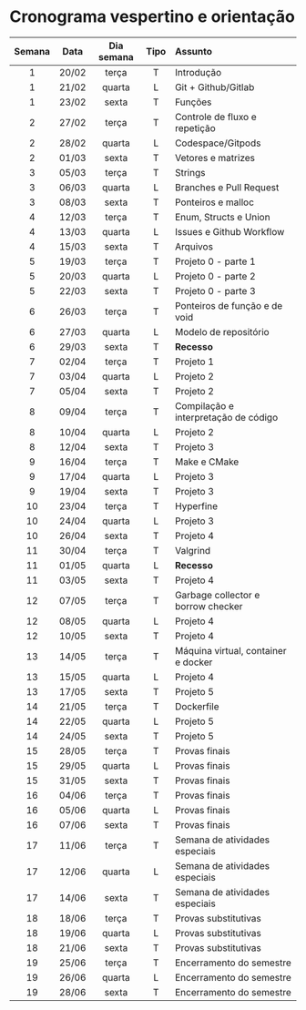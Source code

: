 # Cronograma vespertino e orientação

| **Semana** | **Data** | **Dia semana** | **Tipo** | **Assunto**                          |
|:----------:|:--------:|:--------------:|:--------:|:-------------------------------------|
| 1          | 20/02    | terça          | T        | Introdução                           |
| 1          | 21/02    | quarta         | L        | Git + Github/Gitlab                  |
| 1          | 23/02    | sexta          | T        | Funções                              |
| 2          | 27/02    | terça          | T        | Controle de fluxo e repetição        |
| 2          | 28/02    | quarta         | L        | Codespace/Gitpods                    |
| 2          | 01/03    | sexta          | T        | Vetores e matrizes                   |
| 3          | 05/03    | terça          | T        | Strings                              |
| 3          | 06/03    | quarta         | L        | Branches e Pull Request              |
| 3          | 08/03    | sexta          | T        | Ponteiros e malloc                   |
| 4          | 12/03    | terça          | T        | Enum, Structs e Union                |
| 4          | 13/03    | quarta         | L        | Issues e Github Workflow             |
| 4          | 15/03    | sexta          | T        | Arquivos                             |
| 5          | 19/03    | terça          | T        | Projeto 0 - parte 1                  |
| 5          | 20/03    | quarta         | L        | Projeto 0 - parte 2                  |
| 5          | 22/03    | sexta          | T        | Projeto 0 - parte 3                  |
| 6          | 26/03    | terça          | T        | Ponteiros de função e de void        |
| 6          | 27/03    | quarta         | L        | Modelo de repositório                |
| 6          | 29/03    | sexta          | T        | **Recesso**                          |
| 7          | 02/04    | terça          | T        | Projeto 1                            |
| 7          | 03/04    | quarta         | L        | Projeto 2                            |
| 7          | 05/04    | sexta          | T        | Projeto 2                            |
| 8          | 09/04    | terça          | T        | Compilação e interpretação de código |
| 8          | 10/04    | quarta         | L        | Projeto 2                            |
| 8          | 12/04    | sexta          | T        | Projeto 3                            |
| 9          | 16/04    | terça          | T        | Make e CMake                         |
| 9          | 17/04    | quarta         | L        | Projeto 3                            |
| 9          | 19/04    | sexta          | T        | Projeto 3                            |
| 10         | 23/04    | terça          | T        | Hyperfine                            |
| 10         | 24/04    | quarta         | L        | Projeto 3                            |
| 10         | 26/04    | sexta          | T        | Projeto 4                            |
| 11         | 30/04    | terça          | T        | Valgrind                             |
| 11         | 01/05    | quarta         | L        | **Recesso**                          |
| 11         | 03/05    | sexta          | T        | Projeto 4                            |
| 12         | 07/05    | terça          | T        | Garbage collector e borrow checker   |
| 12         | 08/05    | quarta         | L        | Projeto 4                            |
| 12         | 10/05    | sexta          | T        | Projeto 4                            |
| 13         | 14/05    | terça          | T        | Máquina virtual, container e docker  |
| 13         | 15/05    | quarta         | L        | Projeto 4                            |
| 13         | 17/05    | sexta          | T        | Projeto 5                            |
| 14         | 21/05    | terça          | T        | Dockerfile                           |
| 14         | 22/05    | quarta         | L        | Projeto 5                            |
| 14         | 24/05    | sexta          | T        | Projeto 5                            |
| 15         | 28/05    | terça          | T        | Provas finais                        |
| 15         | 29/05    | quarta         | L        | Provas finais                        |
| 15         | 31/05    | sexta          | T        | Provas finais                        |
| 16         | 04/06    | terça          | T        | Provas finais                        |
| 16         | 05/06    | quarta         | L        | Provas finais                        |
| 16         | 07/06    | sexta          | T        | Provas finais                        |
| 17         | 11/06    | terça          | T        | Semana de atividades especiais       |
| 17         | 12/06    | quarta         | L        | Semana de atividades especiais       |
| 17         | 14/06    | sexta          | T        | Semana de atividades especiais       |
| 18         | 18/06    | terça          | T        | Provas substitutivas                 |
| 18         | 19/06    | quarta         | L        | Provas substitutivas                 |
| 18         | 21/06    | sexta          | T        | Provas substitutivas                 |
| 19         | 25/06    | terça          | T        | Encerramento do semestre             |
| 19         | 26/06    | quarta         | L        | Encerramento do semestre             |
| 19         | 28/06    | sexta          | T        | Encerramento do semestre             |

